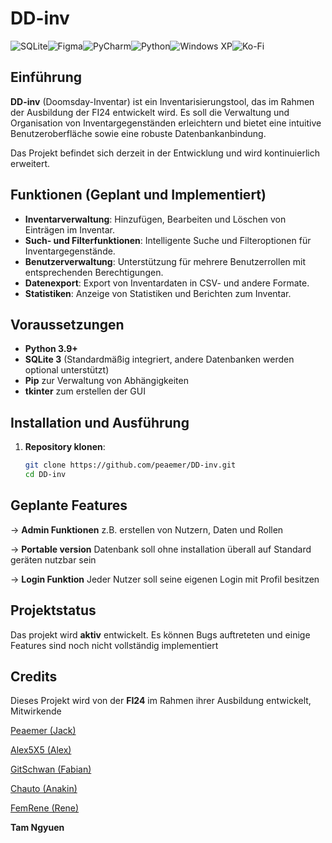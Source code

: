 # DD-inv

![SQLite](https://img.shields.io/badge/sqlite-%2307405e.svg?style=for-the-badge&logo=sqlite&logoColor=white)![Figma](https://img.shields.io/badge/figma-%23F24E1E.svg?style=for-the-badge&logo=figma&logoColor=white)![PyCharm](https://img.shields.io/badge/pycharm-143?style=for-the-badge&logo=pycharm&logoColor=black&color=black&labelColor=green)![Python](https://img.shields.io/badge/python-3670A0?style=for-the-badge&logo=python&logoColor=ffdd54)![Windows XP](https://img.shields.io/badge/Windows%20xp-003399?style=for-the-badge&logo=windowsxp&logoColor=white)![Ko-Fi](https://img.shields.io/badge/Ko--fi-F16061?style=for-the-badge&logo=ko-fi&logoColor=white)

## Einführung

**DD-inv** (Doomsday-Inventar) ist ein Inventarisierungstool, das im Rahmen der Ausbildung der FI24 entwickelt wird. Es soll die Verwaltung und Organisation von Inventargegenständen erleichtern und bietet eine intuitive Benutzeroberfläche sowie eine robuste Datenbankanbindung.

Das Projekt befindet sich derzeit in der Entwicklung und wird kontinuierlich erweitert. 

## Funktionen (Geplant und Implementiert)

- **Inventarverwaltung**: Hinzufügen, Bearbeiten und Löschen von Einträgen im Inventar.
- **Such- und Filterfunktionen**: Intelligente Suche und Filteroptionen für Inventargegenstände.
- **Benutzerverwaltung**: Unterstützung für mehrere Benutzerrollen mit entsprechenden Berechtigungen.
- **Datenexport**: Export von Inventardaten in CSV- und andere Formate.
- **Statistiken**: Anzeige von Statistiken und Berichten zum Inventar.

## Voraussetzungen

- **Python 3.9+**
- **SQLite 3** (Standardmäßig integriert, andere Datenbanken werden optional unterstützt)
- **Pip** zur Verwaltung von Abhängigkeiten
- **tkinter** zum erstellen der GUI

## Installation und Ausführung

1. **Repository klonen**:
   ```bash
   git clone https://github.com/peaemer/DD-inv.git
   cd DD-inv
## Geplante Features

-> **Admin Funktionen** z.B. erstellen von Nutzern, Daten und Rollen

-> **Portable version** Datenbank soll ohne installation überall auf Standard geräten nutzbar sein

-> **Login Funktion** Jeder Nutzer soll seine eigenen Login mit Profil besitzen

## Projektstatus

Das projekt wird **aktiv** entwickelt. Es können Bugs auftreteten und einige Features sind noch nicht vollständig implementiert

## Credits

Dieses Projekt wird von der **FI24** im Rahmen ihrer Ausbildung entwickelt, Mitwirkende

[Peaemer (Jack)](https://github.com/peaemer/)

[Alex5X5 (Alex)](https://github.com/Alex5X5)

[GitSchwan (Fabian)](https://github.com/GitSchwan)

[Chauto (Anakin)](https://github.com/Chautoo)

[FemRene (Rene)](https://github.com/FemRene)

**Tam Ngyuen**

